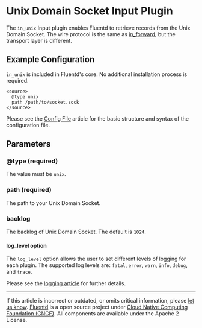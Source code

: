 Unix Domain Socket Input Plugin
===============================

The `in_unix` Input plugin enables Fluentd to retrieve records from the
Unix Domain Socket. The wire protocol is the same as
[in\_forward](in_forward), but the transport layer is different.


Example Configuration
---------------------

`in_unix` is included in Fluentd's core. No additional installation
process is required.

``` {.CodeRay}
<source>
  @type unix
  path /path/to/socket.sock
</source>
```
Please see the [Config File](config-file.md) article for the basic
structure and syntax of the configuration file.

Parameters
----------

### \@type (required)

The value must be `unix`.

### path (required)

The path to your Unix Domain Socket.

### backlog

The backlog of Unix Domain Socket. The default is `1024`.

#### log\_level option

The `log_level` option allows the user to set different levels of
logging for each plugin. The supported log levels are: `fatal`, `error`,
`warn`, `info`, `debug`, and `trace`.

Please see the [logging article](logging.md) for further details.


------------------------------------------------------------------------


If this article is incorrect or outdated, or omits critical information,
please [let us know](https://github.com/fluent/fluentd-docs/issues?state=open).
[Fluentd](http://www.fluentd.org/) is a open source project under [Cloud
Native Computing Foundation (CNCF)](https://cncf.io/). All components
are available under the Apache 2 License.
